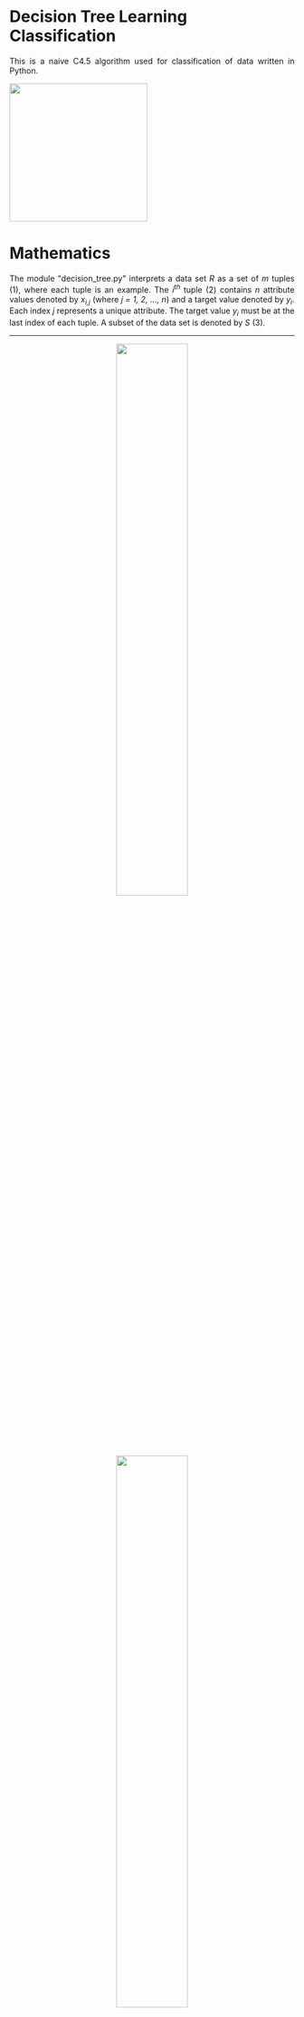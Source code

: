 <h1>Decision Tree Learning Classification</h1>
<p align="justify">
    This is a naive C4.5 algorithm used for classification of data written in Python.
</p>

<p align="left">
    <img src="photos/dependencies.png" width="244px">
</p>

<h1>Mathematics</h1>

<p align="justify">
    The module "decision_tree.py" interprets a data set <i>R</i> as a set of <i>m</i> tuples (1), where each tuple is an example.
    The <i>i<sup>th</sup></i> tuple (2) contains <i>n</i> attribute values denoted by <i>x<sub>i,j</sub></i> (where <i>j = 1, 2, ..., n</i>) 
    and a target value denoted by <i>y<sub>i</sub></i>.
    Each index <i>j</i> represents a unique attribute.
    The target value <i>y<sub>i</sub></i> must be at the last index of each tuple.
    A subset of the data set is denoted by <i>S</i> (3).
</p>

<hr>
<p align="center">
    <img src="photos/equations/equation1.png" width=50%>
</p>

<p align="center">
    <img src="photos/equations/equation2.png" width=50%>
</p>

<p align="center">
    <img src="photos/equations/equation3.png" width=50%>
</p>
<hr>

<p align="justify">
    Each attribute and its distinct values will be a node in the decision tree. 
    An attribute's unique values will be its child nodes,
    and each of these child nodes will then be a parent node to another attribute node, and so on.
    This continues until the target value is reached, which is a leaf node.
    The module "decision_tree.py" splits an attribute <i>a</i> into its unique values by creating a new set <i>X<sub>a</sub></i>,
    which contains values <i>x<sub>i,j</sub></i> in each tuple <i>S<sub>i</sub></i> for all tuples in the subset <i>S</i>
    such that <i>j = a</i> (4). A set of unique target values <i>y<sub>i</sub></i> in subset <i>S</i> is also defined (5).
</p>

<hr>
<p align="center">
    <img src="photos/equations/equation4.png" width=50%>
</p>

<p align="center">
    <img src="photos/equations/equation5.png" width=50%>
</p>
<hr>

<p align="justify">
    Deciding which attribute should be chosen as a root node or a child node of another attribute's value is determined partly 
    by the information entropy <i>H</i> of the subset <i>S</i> (6),
    where <i>P(S,y)</i> is the probability of selecting the target value <i>y</i> from the subset <i>S</i> (7),
    or the number of times the value <i>y</i> occurs in tuples within the subset <i>S</i> devided by the total number of tuples in the subset <i>S</i>.
    The vertical bars denote the cardinality of the set or sequence.
    The value of the information entropy is between 0 and 1 bits inclusive.
</p>

<hr>
<p align="center">
    <img src="photos/equations/equation6.png" width=50%>
</p>

<p align="center">
    <img src="photos/equations/equation7.png" width=50%>
</p>
<hr>

<p align="justify">
    A plot of the information entropy of a set containing two target values, <i>+</i> for positive or yes and <i>-</i> for negative or no, 
    and their probabilities, <i>p<sub>+</sub></i> and <i>p<sub>-</sub></i> respectively, over all possible probabilities is shown below.
    When the number of positive values is the same as the number of negative values in the set, the information entropy is one.
    When the set contains only positive values or only negative values, the information entropy is zero.
    Therefore, a set with a lower information entropy is preferred, because it is closer to achieving a final verdict of yes or no.
    It is more "pure."
    Note that <i>p<sub>+</sub> = 1 - p<sub>-</sub></i>.
</p>

<hr>
<p align="center">
    <img src="photos/infoEntropy.png" width=70%>
</p>
<hr>

<p align="justify">
    The information entropy provides a measure of the purity of a data set, or how close it is to achieving a final verdict,
    but it alone does not provide information on which attributes should be prioritized when selecting nodes to construct the decision tree.
    For this, the purity of the data set after an attribute is split on each of its values should be measured and compared with the purity of the unsplit data set.
    This calculation is called the information gain <i>IG</i> (8), 
    which is the change in information entropy of a subset <i>S</i> after splitting an attribute <i>a</i>.
    The information entropy of the split is given by a weighted sum of the information entropy of each subset 
    <i>S<sub>a</sub>(S,x)</i> (9), which contains tuples <i>S<sub>i</sub></i> with the split value <i>x</i> at <i>x<sub>i,a</sub></i>.
</p>

<hr>
<p align="center">
    <img src="photos/equations/equation8.png" width=50%>
</p>

<p align="center">
    <img src="photos/equations/equation9.png" width=50%>
</p>
<hr>

<p align="justify">
    The ID3 algorithm uses information gain to select nodes when constructing the tree.
    The C4.5 algorithm uses the information gain ratio <i>IGR</i> (10), 
    which is the information gain upon splitting an attribute <i>a</i> devided by the intrinsic value <i>IV</i> of the split (11).
    The information gain ratio takes the cardinality of the split into account when choosing an attribute.
    The larger the portion of data eliminated by the split, 
    the smaller the cardinality of <i>S<sub>a</sub>(S,x)</i>, the larger the instrisic value, and the smaller the information gain ratio.
    This way, attributes that do not contribute very much to the decision making process but split into pure data sets will be of less priority.
</p>
<p align="justify">
    Note that when the instrinsic value is zero, the data set cannot be split anymore and a final verdict must be achieved by a majority vote.
    The module "decision_tree.py" returns an information gain ratio of zero if an intrinsic value of zero is encountered.
    This is reasonable because the information gain should also be zero if the intrisnsic value is zero.
    However, a majority vote is taken just in case the information gain is not zero.
</p>

<hr>
<p align="center">
    <img src="photos/equations/equation10.png" width=50%>
</p>

<p align="center">
    <img src="photos/equations/equation11.png" width=50%>
</p>

<h1>Algorithm</h1>

<p align="justify">
    The module "decision_tree.py" uses the learning algorithm described in pseudocode below.
    This is a naive C4.5 algorithm.
    I decided to use a nested hash map as the tree structure, 
    in which the leaf nodes are keys pointing to NULL values.
    I tried to make the pseudocode as explicit as possible to avoid any confusion.
    However, because the algorithm is recursive and creates a nested structure,
    it is inherently a little complex. 
    I prefer a more explicit description over a more simplified one, 
    because the latter will lead to ambiguity.
    Note that this algorithm will produce a decision tree, 
    but does not guarantee the optimal tree structure.
</p>

<hr>
<p align="center">
    <img src="photos/algorithm.png" width=63%>
</p>

<h1>Example 1</h1>

<p align="justify">
    Importing the "decision_tree.py" into a Python environment:
</p>

```python
from decision_tree import DecisionTree
```

<p align="justify">
    The "DecisionTree" class can read csv files and automatically convert them into a set of tuples.
    The file should have the target values as the last column in the data set and headers for each column.
    The file "tennis.csv" contains data on when a golfer named Peter decided to play golf during various weather conditions.
</p>

```python
model = DecisionTree()
model.importcsv( 'tennis.csv' )
```

<p align="justify">
    The headers of the file are stored in the "label" variable.
    The rest of the data is stored in the "data" variable.
    Attributes "Outlook," "Humidity" and "Wind" correspond to columns 1, 2 and 3 in the data,
    which are their respective values.
    The last label and column of data is the target value, "Play" with values "Yes" or "No."
    This data will lead to a binary classifier.
    However, the "DecisionTree" class and its algorithm can be used for any order of classification.
</p>

```python
model.label
```

    ['Outlook', 'Humidity', 'Wind', 'Play']

```python
model.data
```

    {('Overcast', 'High', 'Strong', 'Yes'),
     ('Overcast', 'High', 'Weak', 'Yes'),
     ('Overcast', 'Normal', 'Strong', 'Yes'),
     ('Overcast', 'Normal', 'Weak', 'Yes'),
     ('Rain', 'High', 'Strong', 'No'),
     ('Rain', 'High', 'Weak', 'Yes'),
     ('Rain', 'Normal', 'Strong', 'No'),
     ('Rain', 'Normal', 'Weak', 'Yes'),
     ('Sunny', 'High', 'Strong', 'No'),
     ('Sunny', 'High', 'Weak', 'No'),
     ('Sunny', 'Normal', 'Strong', 'Yes'),
     ('Sunny', 'Normal', 'Weak', 'Yes')}

<p align="justify">
    The learn method employs the aforementioned learning algorithm on a data set.
    The data set passed to the learning algorithm is all the data found in the "tennis.csv" file.
    Data passed to the learn method must be a set of tuples.
    After the learning algorithm is employed on the data set, the resulting tree can be plotted with the plot method and given a title, shown below.
    This tree correctly classifies all of the data, and this can easily be verified.
    Next, let's try a more complicated example.
</p>

```python
model.learn( model.data )
model.plot( 'Will Peter Play Golf?' )
```

![png](photos/tennistree.png)

<h1>Example 2</h1>

<p align="justify">
    The file "mushrooms.csv" contains 8124 examples of data on the toxicity of mushrooms based on various characteristics.
</p>

```python
model = DecisionTree()
model.importcsv( 'mushrooms.csv' )
len( model.data )
```




    8124

<p align="justify">
    The data contains 22 attributes and a target class, shown below.
    The target class is either poisoinous or edible.
    The "DecisionTree" class will be used to contruct a decision tree from the data that will classify a mushroom as poisonous or edible 
    based on the 22 attributes below.
</p>

```python
model.label
```




    ['cap shape',
     'cap surface',
     'cap color',
     'bruises',
     'odor',
     'gill attachment',
     'gill spacing',
     'gill size',
     'gill color',
     'stalk shape',
     'stalk root',
     'stalk surface above ring',
     'stalk surface below ring',
     'stalk color above ring',
     'stalk color below ring',
     'veil type',
     'veil color',
     'ring number',
     'ring type',
     'spore print color',
     'population',
     'habitat',
     'class']

<p align="justify">
    The "testAndTrain" method takes a ratio, which is the ratio of data that will be sampled to train or construct the decision tree model. 
    The sampling is done randomly without replacement.
    The remainder of the data is separated from the training sample and used to test the accuracy of the model.
    The code below samples 25% of the total number of examples in the data to contruct the tree, 
    tests the contructed tree on the remaining 75% of the data and prints the results.
    An accuracy of 99.61 % is achieved after sampling just 25% of the data.
    However, since eating a poisonous mushroom may be a life or death situation, a higher accuracy will be preferred.
</p>

```python
model.testAndTrain( ratio = 0.25 )
```

    Samples in training set:  2031
    Samples tested         :  6093
    Total samples          :  8124
    Model accuracy         :  99.61 %

<p align="justify">
    Due to the size of this data set and the number of attributes it contains,
    there is no way to completely visualize the decision tree model that was learned by the algorithm.
    I edited the plot method to at least provide a visualization for the size of the tree, shown below.
    This tree contains over 400 nodes.
</p>

```python
model.plot()
```

<p align="center">
    <img src="photos/mushroomtree.png" width=100%>
</p>

